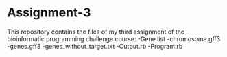 # Assignment-3
This repository contains the files of my third assignment of the bioinformatic programming challenge course:
-Gene list
-chromosome.gff3
-genes.gff3
-genes_without_target.txt
-Output.rb
-Program.rb
